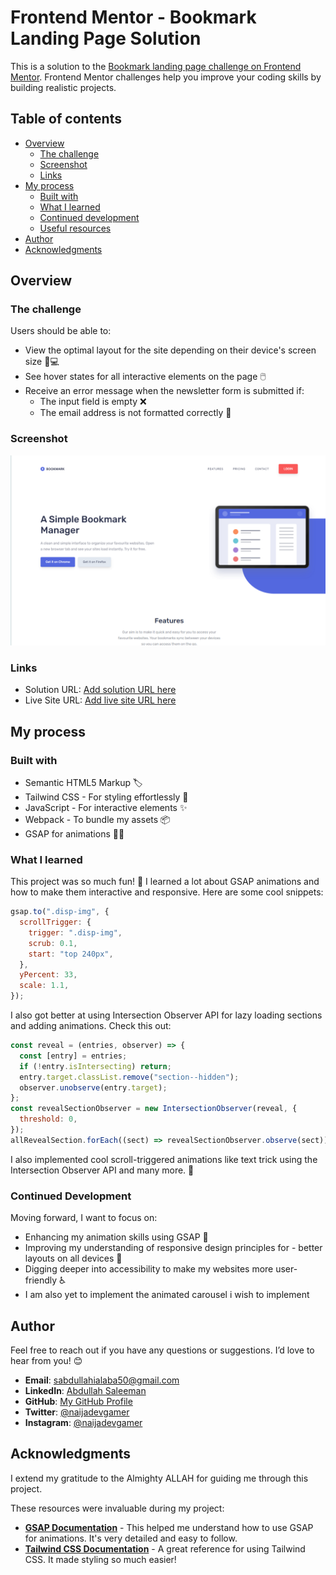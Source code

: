 # Frontend Mentor - Bookmark Landing Page Solution

This is a solution to the [Bookmark landing page challenge on Frontend Mentor](https://www.frontendmentor.io/challenges/bookmark-landing-page-5d0b588a9edda32581d29158). Frontend Mentor challenges help you improve your coding skills by building realistic projects.

## Table of contents

- [Overview](#overview)
  - [The challenge](#the-challenge)
  - [Screenshot](#screenshot)
  - [Links](#links)
- [My process](#my-process)
  - [Built with](#built-with)
  - [What I learned](#what-i-learned)
  - [Continued development](#continued-development)
  - [Useful resources](#useful-resources)
- [Author](#author)
- [Acknowledgments](#acknowledgments)

## Overview

### The challenge

Users should be able to:

- View the optimal layout for the site depending on their device's screen size 📱💻
- See hover states for all interactive elements on the page 🖱️
- Receive an error message when the newsletter form is submitted if:
  - The input field is empty ❌
  - The email address is not formatted correctly 📧

### Screenshot

![screenshot](./page.png)

### Links

- Solution URL: [Add solution URL here](https://github.com/naijadevgamer/bookmark-landing-page)
- Live Site URL: [Add live site URL here](https://naijadevgamer.github.io/bookmark-landing-page)

## My process

### Built with

- Semantic HTML5 Markup 🏷️
- Tailwind CSS - For styling effortlessly 💅
- JavaScript - For interactive elements ✨
- Webpack - To bundle my assets 📦
- GSAP for animations 🎨💥

### What I learned

This project was so much fun! 🎉 I learned a lot about GSAP animations and how to make them interactive and responsive. Here are some cool snippets:

```js
gsap.to(".disp-img", {
  scrollTrigger: {
    trigger: ".disp-img",
    scrub: 0.1,
    start: "top 240px",
  },
  yPercent: 33,
  scale: 1.1,
});
```

I also got better at using Intersection Observer API for lazy loading sections and adding animations. Check this out:

```js
const reveal = (entries, observer) => {
  const [entry] = entries;
  if (!entry.isIntersecting) return;
  entry.target.classList.remove("section--hidden");
  observer.unobserve(entry.target);
};
const revealSectionObserver = new IntersectionObserver(reveal, {
  threshold: 0,
});
allRevealSection.forEach((sect) => revealSectionObserver.observe(sect));
```

I also implemented cool scroll-triggered animations like text trick using the Intersection Observer API and many more. 🌟

### Continued Development

Moving forward, I want to focus on:

- Enhancing my animation skills using GSAP 🎥
- Improving my understanding of responsive design principles for - better layouts on all devices 📐
- Digging deeper into accessibility to make my websites more user-friendly ♿
- I am also yet to implement the animated carousel i wish to implement

## Author

Feel free to reach out if you have any questions or suggestions. I’d love to hear from you! 😊

- **Email**: [sabdullahialaba50@gmail.com](mailto:sabdullahialaba50@gmail.com)
- **LinkedIn**: [Abdullah Saleeman](https://www.linkedin.com/in/abdullah-saleeman-360170243)
- **GitHub**: [My GitHub Profile](https://github.com/naijadevgamer)
- **Twitter**: [@naijadevgamer](https://www.twitter.com/naijadevgamer)
- **Instagram**: [@naijadevgamer](https://www.instagram.com/naijadevgamer)

## Acknowledgments

I extend my gratitude to the Almighty ALLAH for guiding me through this project.

These resources were invaluable during my project:

- [**GSAP Documentation**](https://gsap.com/docs/v3/) - This helped me understand how to use GSAP for animations. It's very detailed and easy to follow.
- [**Tailwind CSS Documentation**](https://tailwindcss.com/docs) - A great reference for using Tailwind CSS. It made styling so much easier!
